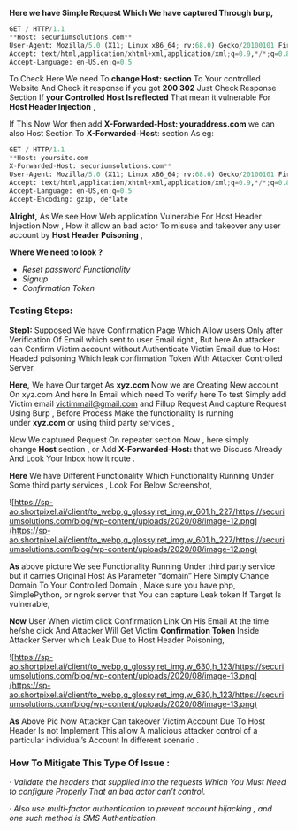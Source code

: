 **Here we have Simple Request Which We have captured Through burp,**

```python
GET / HTTP/1.1
**Host: securiumsolutions.com**
User-Agent: Mozilla/5.0 (X11; Linux x86_64; rv:68.0) Gecko/20100101 Firefox/68.0
Accept: text/html,application/xhtml+xml,application/xml;q=0.9,*/*;q=0.8
Accept-Language: en-US,en;q=0.5
```

To Check Here We need To **change Host: section** To Your controlled Website And Check it response if you got **200 302** Just Check Response Section If **your Controlled Host Is reflected** That mean it vulnerable For **Host Header Injection** ,

If This Now Wor then add **X-Forwarded-Host: youraddress.com** we can also Host Section To **X-Forwarded-Host**: section As eg:

```python
GET / HTTP/1.1
**Host: yoursite.com
X-Forwarded-Host: securiumsolutions.com**
User-Agent: Mozilla/5.0 (X11; Linux x86_64; rv:68.0) Gecko/20100101 Firefox/68.0
Accept: text/html,application/xhtml+xml,application/xml;q=0.9,*/*;q=0.8
Accept-Language: en-US,en;q=0.5
Accept-Encoding: gzip, deflate
```

**Alright,** As We see How Web application Vulnerable For Host Header Injection Now , How it allow an bad actor To misuse and takeover any user account by **Host Header Poisoning** ,

**Where We need to look ?**

- *Reset password Functionality*
- *Signup*
- *Confirmation Token*

### **Testing Steps:**

**Step1:** Supposed We have Confirmation Page Which Allow users Only after Verification Of Email which sent to user Email right , But here An attacker can Confirm Victim account without Authenticate Victim Email due to Host Headed poisoning Which leak confirmation Token With Attacker Controlled Server.

**Here,** We have Our target As **xyz.com** Now we are Creating New account On xyz.com And here In Email which need To verify here To test Simply add Victim email [victimmail@gmail.com](mailto:victimmail@gmail.com) and Fillup Request And capture Request Using Burp , Before Process Make the functionality Is running under **xyz.com** or using third party services ,

Now We captured Request On repeater section Now , here simply change **Host** section , or Add **X-Forwarded-Host:** that we Discuss Already And Look Your Inbox how it route .

**Here** We have Different Functionality Which Functionality Running Under Some third party services , Look For Below Screenshot,

![https://sp-ao.shortpixel.ai/client/to_webp,q_glossy,ret_img,w_601,h_227/https://securiumsolutions.com/blog/wp-content/uploads/2020/08/image-12.png](https://sp-ao.shortpixel.ai/client/to_webp,q_glossy,ret_img,w_601,h_227/https://securiumsolutions.com/blog/wp-content/uploads/2020/08/image-12.png)

**As** above picture We see Functionality Running Under third party service but it carries Original Host As Parameter “domain” Here Simply Change Domain To Your Controlled Domain , Make sure you have php, SimplePython, or ngrok server that You can capture Leak token If Target Is vulnerable,

**Now** User When victim click Confirmation Link On His Email At the time he/she click And Attacker Will Get Victim **Confirmation Token** Inside Attacker Server which Leak Due to Host Header Poisoning,

![https://sp-ao.shortpixel.ai/client/to_webp,q_glossy,ret_img,w_630,h_123/https://securiumsolutions.com/blog/wp-content/uploads/2020/08/image-13.png](https://sp-ao.shortpixel.ai/client/to_webp,q_glossy,ret_img,w_630,h_123/https://securiumsolutions.com/blog/wp-content/uploads/2020/08/image-13.png)

**As** Above Pic Now Attacker Can takeover Victim Account Due To Host Header Is not Implement This allow A malicious attacker control of a particular individual’s Account In different scenario .

### **How To Mitigate This Type Of Issue :**

*· Validate the headers that supplied into the requests Which You Must Need to configure Properly That an bad actor can’t control.*

*· Also use multi-factor authentication to prevent account hijacking , and one such method is SMS Authentication.*
